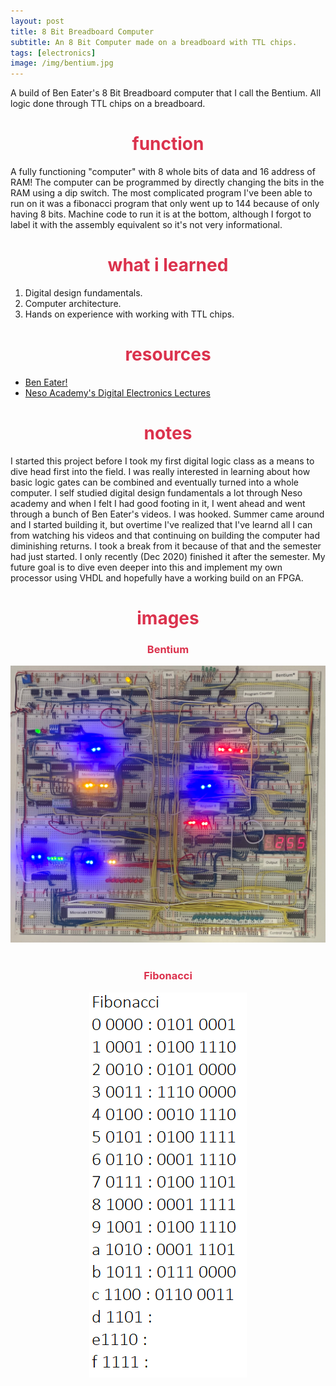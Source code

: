 ```yaml
---
layout: post
title: 8 Bit Breadboard Computer
subtitle: An 8 Bit Computer made on a breadboard with TTL chips.
tags: [electronics]
image: /img/bentium.jpg
---
```

A build of Ben Eater's 8 Bit Breadboard computer that I call the Bentium. All logic done through TTL chips on a breadboard.

<h1> <center> <font color="#DB324D"> function </font> </center> </h1>

A fully functioning "computer" with 8 whole bits of data and 16 address of RAM! The computer can be programmed by directly changing the bits in the RAM using a dip switch. The most complicated program I've been able to run on it was a fibonacci program that only went up to 144 because of only having 8 bits. Machine code to run it is at the bottom, although I forgot to label it with the assembly equivalent so it's not very informational.

<h1> <center> <font color="#DB324D"> what i learned </font> </center> </h1>

1. Digital design fundamentals.
2. Computer architecture.
3. Hands on experience with working with TTL chips.

<h1> <center> <font color="#DB324D"> resources </font> </center> </h1>

- [Ben Eater!](https://www.youtube.com/c/BenEater/videos)
- [Neso Academy's Digital Electronics Lectures](https://www.youtube.com/watch?v=M0mx8S05v60&list=PLBlnK6fEyqRjMH3mWf6kwqiTbT798eAOm)

<h1> <center> <font color="#DB324D"> notes </font> </center> </h1>

I started this project before I took my first digital logic class as a means to dive head first into the field. I was really interested in learning about how basic logic gates can be combined and eventually turned into a whole computer. I self studied digital design fundamentals a lot through Neso academy and when I felt I had good footing in it, I went ahead and went through a bunch of Ben Eater's videos. I was hooked. Summer came around and I started building it, but overtime I've realized that I've learnd all I can from watching his videos and that continuing on building the computer had diminishing returns. I took a break from it because of that and the semester had just started. I only recently (Dec 2020) finished it after the semester. My future goal is to dive even deeper into this and implement my own processor using VHDL and hopefully have a working build on an FPGA.

<h1> <center> <font color="#DB324D"> images </font> </center> </h1>
<center>
<h3> <center> <font color="#DB324D"> Bentium </font> </center> </h3>
<img src="https://raw.githubusercontent.com/almazarrafael/almazarrafael.github.io/master/img/bentium.jpg" alt="Bentium">
<br>
<br>
<h3> <center> <font color="#DB324D"> Fibonacci </font> </center> </h3>
<img src="https://raw.githubusercontent.com/almazarrafael/almazarrafael.github.io/master/img/fib.png" alt="Fibonacci">

</center>
